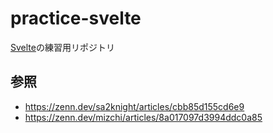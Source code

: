 # practice-svelte
[Svelte](https://svelte.dev/)の練習用リポジトリ

## 参照
 - https://zenn.dev/sa2knight/articles/cbb85d155cd6e9
 - https://zenn.dev/mizchi/articles/8a017097d3994ddc0a85
